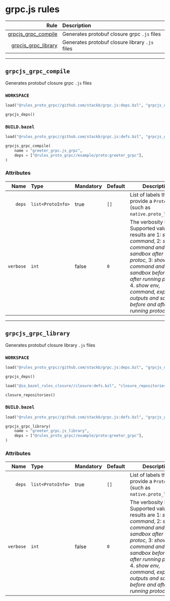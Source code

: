 # grpc.js rules

| Rule | Description |
| ---: | :--- |
| [grpcjs_grpc_compile](#grpcjs_grpc_compile) | Generates protobuf closure grpc `.js` files |
| [grpcjs_grpc_library](#grpcjs_grpc_library) | Generates protobuf closure library `.js` files |

---

## `grpcjs_grpc_compile`

Generates protobuf closure grpc `.js` files

### `WORKSPACE`

```python
load("@rules_proto_grpc//github.com/stackb/grpc.js:deps.bzl", "grpcjs_deps")

grpcjs_deps()
```

### `BUILD.bazel`

```python
load("@rules_proto_grpc//github.com/stackb/grpc.js:defs.bzl", "grpcjs_grpc_compile")

grpcjs_grpc_compile(
    name = "greeter_grpc.js_grpc",
    deps = ["@rules_proto_grpc//example/proto:greeter_grpc"],
)
```

### Attributes

| Name | Type | Mandatory | Default | Description |
| ---: | :--- | --------- | ------- | ----------- |
| `deps` | `list<ProtoInfo>` | true | `[]`    | List of labels that provide a `ProtoInfo` (such as `native.proto_library`)          |
| `verbose` | `int` | false | `0`    | The verbosity level. Supported values and results are 1: *show command*, 2: *show command and sandbox after running protoc*, 3: *show command and sandbox before and after running protoc*, 4. *show env, command, expected outputs and sandbox before and after running protoc*          |

---

## `grpcjs_grpc_library`

Generates protobuf closure library `.js` files

### `WORKSPACE`

```python
load("@rules_proto_grpc//github.com/stackb/grpc.js:deps.bzl", "grpcjs_deps")

grpcjs_deps()

load("@io_bazel_rules_closure//closure:defs.bzl", "closure_repositories")

closure_repositories()
```

### `BUILD.bazel`

```python
load("@rules_proto_grpc//github.com/stackb/grpc.js:defs.bzl", "grpcjs_grpc_library")

grpcjs_grpc_library(
    name = "greeter_grpc.js_library",
    deps = ["@rules_proto_grpc//example/proto:greeter_grpc"],
)
```

### Attributes

| Name | Type | Mandatory | Default | Description |
| ---: | :--- | --------- | ------- | ----------- |
| `deps` | `list<ProtoInfo>` | true | `[]`    | List of labels that provide a `ProtoInfo` (such as `native.proto_library`)          |
| `verbose` | `int` | false | `0`    | The verbosity level. Supported values and results are 1: *show command*, 2: *show command and sandbox after running protoc*, 3: *show command and sandbox before and after running protoc*, 4. *show env, command, expected outputs and sandbox before and after running protoc*          |

